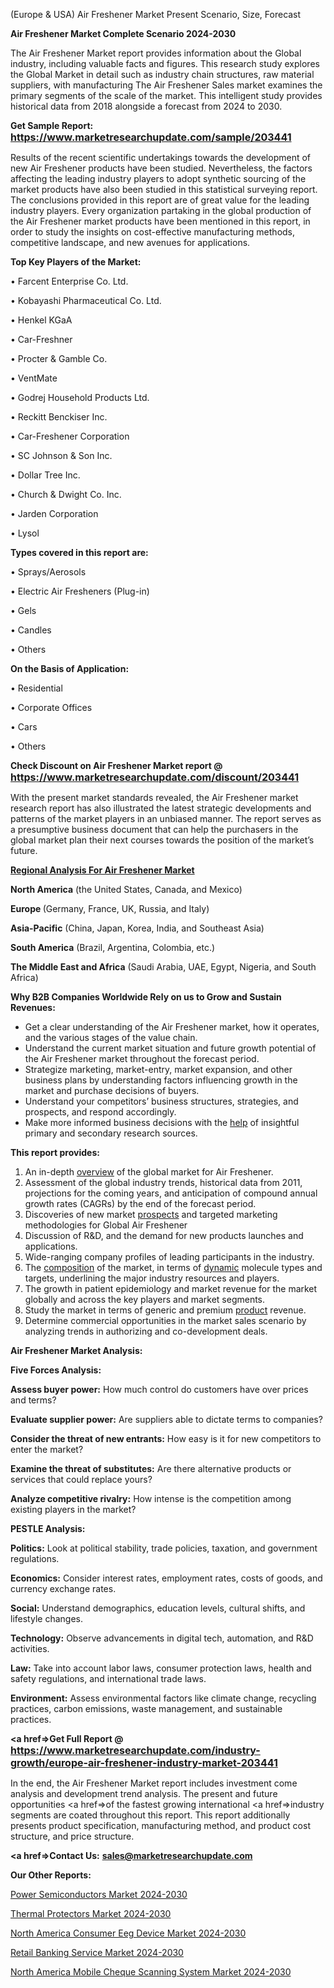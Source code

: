  (Europe & USA) Air Freshener Market Present Scenario, Size, Forecast

<strong>Air Freshener Market Complete Scenario 2024-2030</strong>

The Air Freshener Market report provides information about the Global industry, including valuable facts and figures. This research study explores the Global Market in detail such as industry chain structures, raw material suppliers, with manufacturing The Air Freshener Sales market examines the primary segments of the scale of the market. This intelligent study provides historical data from 2018 alongside a forecast from 2024 to 2030.

<strong>Get Sample Report: <a href=https://www.marketresearchupdate.com/sample/203441><font size=3 color=#0000ff>https://www.marketresearchupdate.com/sample/203441</font></a></strong>

Results of the recent scientific undertakings towards the development of new Air Freshener products have been studied. Nevertheless, the factors affecting the leading industry players to adopt synthetic sourcing of the market products have also been studied in this statistical surveying report. The conclusions provided in this report are of great value for the leading industry players. Every organization partaking in the global production of the Air Freshener market products have been mentioned in this report, in order to study the insights on cost-effective manufacturing methods, competitive landscape, and new avenues for applications.

<strong>Top Key Players of the Market:</strong>

• Farcent Enterprise Co. Ltd.

• Kobayashi Pharmaceutical Co. Ltd.

• Henkel KGaA

• Car-Freshner

• Procter & Gamble Co.

• VentMate

• Godrej Household Products Ltd.

• Reckitt Benckiser Inc.

• Car-Freshener Corporation

• SC Johnson & Son Inc.

• Dollar Tree Inc.

• Church & Dwight Co. Inc.

• Jarden Corporation

• Lysol

<strong>Types covered in this report are: </strong>

• Sprays/Aerosols

• Electric Air Fresheners (Plug-in)

• Gels

• Candles

• Others

<strong>On the Basis of Application:</strong>

• Residential

• Corporate Offices

• Cars

• Others

<strong>Check Discount on Air Freshener Market report @ <a href=https://www.marketresearchupdate.com/discount/203441><font size=3 color=#0000ff>https://www.marketresearchupdate.com/discount/203441</font></a></strong>

With the present market standards revealed, the Air Freshener market research report has also illustrated the latest strategic developments and patterns of the market players in an unbiased manner. The report serves as a presumptive business document that can help the purchasers in the global market plan their next courses towards the position of the market’s future.

<strong><u><b>Regional Analysis For Air Freshener Market</b></u></strong>

<strong><b>North America</b></strong> (the United States, Canada, and Mexico)

<strong><b>Europe </b></strong>(Germany, France, UK, Russia, and Italy)

<strong><b>Asia-Pacific</b></strong> (China, Japan, Korea, India, and Southeast Asia)

<strong><b>South America</b></strong> (Brazil, Argentina, Colombia, etc.)

<strong><b>The Middle East and Africa</b></strong> (Saudi Arabia, UAE, Egypt, Nigeria, and South Africa)

<strong>Why B2B Companies Worldwide Rely on us to Grow and Sustain Revenues:</strong>
<ul>
  <li>Get a clear understanding of the Air Freshener market, how it operates, and the various stages of the value chain.</li>
  <li>Understand the current market situation and future growth potential of the Air Freshener market throughout the forecast period.</li>
  <li>Strategize marketing, market-entry, market expansion, and other business plans by understanding factors influencing growth in the market and purchase decisions of buyers.</li>
  <li>Understand your competitors’ business structures, strategies, and prospects, and respond accordingly.</li>
  <li>Make more informed business decisions with the <a href=ASDF991299>help</a> of insightful primary and secondary research sources.</li>
</ul>
<strong>This report provides:</strong>
<ol>
  <li>An in-depth <a href=>overview</a> of the global market for Air Freshener.</li>
  <li>Assessment of the global industry trends, historical data from 2011, projections for the coming years, and anticipation of compound annual growth rates (CAGRs) by the end of the forecast period.</li>
  <li>Discoveries of new market <a href=>prospects</a> and targeted marketing methodologies for Global Air Freshener</li>
  <li>Discussion of R&amp;D, and the demand for new products launches and applications.</li>
  <li>Wide-ranging company profiles of leading participants in the industry.</li>
  <li>The <a href=ASDF881288>composition</a> of the market, in terms of <a href=>dynamic</a> molecule types and targets, underlining the major industry resources and players.</li>
  <li>The growth in patient epidemiology and market revenue for the market globally and across the key players and market segments.</li>
  <li>Study the market in terms of generic and premium <a href=>product</a> revenue.</li>
  <li>Determine commercial opportunities in the market sales scenario by analyzing trends in authorizing and co-development deals.</li>
</ol>

<strong>Air Freshener Market Analysis:</strong>

<strong>Five Forces Analysis:</strong>

<strong>Assess buyer power:</strong> How much control do customers have over prices and terms?

<strong>Evaluate supplier power:</strong> Are suppliers able to dictate terms to companies?

<strong>Consider the threat of new entrants:</strong> How easy is it for new competitors to enter the market?

<strong>Examine the threat of substitutes:</strong> Are there alternative products or services that could replace yours?

<strong>Analyze competitive rivalry:</strong> How intense is the competition among existing players in the market?

<strong>PESTLE Analysis:</strong>

<strong>Politics:</strong> Look at political stability, trade policies, taxation, and government regulations.

<strong>Economics:</strong> Consider interest rates, employment rates, costs of goods, and currency exchange rates.

<strong>Social:</strong> Understand demographics, education levels, cultural shifts, and lifestyle changes.

<strong>Technology:</strong> Observe advancements in digital tech, automation, and R&D activities.

<strong>Law:</strong> Take into account labor laws, consumer protection laws, health and safety regulations, and international trade laws.

<strong>Environment:</strong> Assess environmental factors like climate change, recycling practices, carbon emissions, waste management, and sustainable practices.

<strong><a href=>Get Full Report</a> @ <a href=https://www.marketresearchupdate.com/industry-growth/europe-air-freshener-industry-market-203441><font size=3 color=#0000ff>https://www.marketresearchupdate.com/industry-growth/europe-air-freshener-industry-market-203441</font></a></strong>

In the end, the Air Freshener Market report includes investment come analysis and development trend analysis. The present and future opportunities <a href=>of</a> the fastest growing international <a href=>industry</a> segments are coated throughout this report. This report additionally presents product specification, manufacturing method, and product cost structure, and price structure.

<strong><a href=><strong>Contact Us:</strong></a></strong>
<strong>sales@marketresearchupdate.com</strong>

<strong>Our Other Reports:</strong>

<a href=https://www.linkedin.com/pulse/power-semiconductors-market-industry-analysis>Power Semiconductors Market 2024-2030</a>

<a href=https://www.linkedin.com/pulse/thermal-protectors-market-outlooks-2023-size>Thermal Protectors Market 2024-2030</a>

<a href=https://www.linkedin.com/pulse/north-america-consumer-eeg-device-market-2023>North America Consumer Eeg Device Market 2024-2030</a>

<a href=https://www.linkedin.com/pulse/retail-banking-service-market-2023-what-factors-mpj1f/>Retail Banking Service Market 2024-2030</a>

<a href=https://www.linkedin.com/pulse/north-america-mobile-cheque-scanning-system-market-urpkf/>North America Mobile Cheque Scanning System Market 2024-2030</a>
